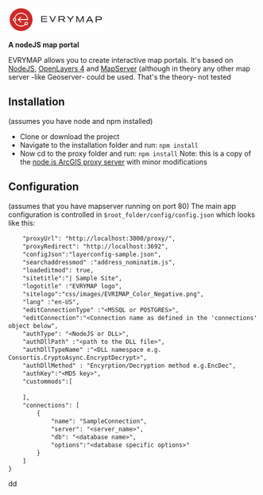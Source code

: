 ![Figure 1-1](public/css/images/EVRIMAP_Color_Negative.png "evrymap")

**A nodeJS map portal**

EVRYMAP allows you to create interactive map portals. It's based on [NodeJS](https://nodejs.org/en/), [OpenLayers 4](https://github.com/openlayers/openlayers/releases/tag/v4.6.5) and [MapServer](https://mapserver.org/) (although in theory any other map server -like Geoserver- could be used. That's the theory- not tested
## Installation
(assumes you have node and npm installed)
- Clone or download the project
- Navigate to the installation folder and run: `npm install`
- Now cd to the proxy folder and run: `npm install` Note: this is a copy of the [node.js ArcGIS proxy server](https://github.com/jf990/resource-proxy-node) with minor modifications

## Configuration
(assumes that you have mapserver running on port 80)
The main app configuration is controlled in `$root_folder/config/config.json` which looks like this:
```{
    "proxyUrl": "http://localhost:3000/proxy/",
    "proxyRedirect": "http://localhost:3692",
    "configJson":"layerconfig-sample.json",
    "searchaddressmod" :"address_nominatim.js",
    "loadeditmod": true,
    "sitetitle":"| Sample Site",
    "logotitle" :"EVRYMAP logo",
    "sitelogo":"css/images/EVRIMAP_Color_Negative.png",
    "lang" :"en-US",
    "editConnectionType" :"<MSSQL or POSTGRES>",
    "editConnection":"<Connection name as defined in the 'connections' object below",
    "authType": "<NodeJS or DLL>",
    "authDllPath" :"<path to the DLL file>",
    "authDllTypeName" :"<DLL namespace e.g. Consortis.CryptoAsync.EncryptDecrypt>", 
    "authDllMethod" : "Encyrption/Decryption method e.g.EncDec",
    "authKey":"<MD5 key>",
    "custommods":[
        
    ],
    "connections": [
        {
            "name": "SampleConnection",
            "server": "<server_name>",
            "db": "<database name>",
            "options":"<database specific options>"
        }
    ]
}
```
dd


